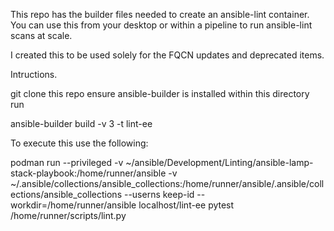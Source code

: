This repo has the builder files needed to create an ansible-lint container. You can use this from your desktop or within a pipeline to run ansible-lint scans at scale.

I created this to be used solely for the FQCN updates and deprecated items.

Intructions.

git clone this repo
ensure ansible-builder is installed
within this directory run

ansible-builder build -v 3 -t lint-ee

To execute this use the following:

podman run --privileged -v ~/ansible/Development/Linting/ansible-lamp-stack-playbook:/home/runner/ansible  -v ~/.ansible/collections/ansible_collections:/home/runner/ansible/.ansible/collections/ansible_collections --userns keep-id --workdir=/home/runner/ansible localhost/lint-ee pytest /home/runner/scripts/lint.py



